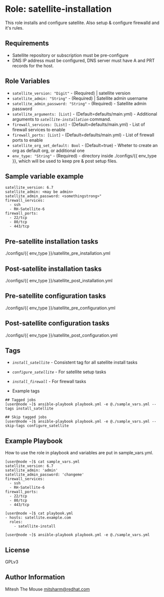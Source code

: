 

Role: satellite-installation
============================

This role installs and configure satellite. Also setup & configure firewalld and it's rules.

Requirements
------------

* Satellite repository or subscription must be pre-configure 
* DNS IP address must be configured, DNS server must have A and PRT records for the host. 

Role Variables
--------------

* `satellite_version: "Digit"` - (Required) | satellite version
* `satellite_admin: "String"` - (Required) | Satellite admin username
* `satellite_admin_password: "String"` - (Required) - Satellite admin password
* `satellite_arguments: [List]` - (Default=defaults/main.yml) - Additional arguments to *`satellite-installation`* command.
* `firewall_services: [List]` - (Default=defaults/main.yml) - List of firewall services to enable
* `firewall_ports: [List]` - (Default=defaults/main.yml) - List of firewall ports to enable
* `satellite_org_set_default: Bool` - (Default=true) - Wheter to create an org as default org, or additional one
* `env_type: "String"` - (Required) - directory inside ./configs/{{ env_type }}, which will be used to keep pre & post setup files. 


Sample variable example 
-----------------------
```
satellite_version: 6.7
satellite_admin: <may be admin>
satellite_admin_password: <somethingstrong>"
firewall_services:
  - ssh
  - RH-Satellite-6
firewall_ports:
  - 22/tcp
  - 80/tcp
  - 443/tcp
```

Pre-satellite installation tasks
--------------------------------

./configs/{{ env_type }}/satellite_pre_installation.yml


Post-satellite installation tasks
---------------------------------
./configs/{{ env_type }}/satellite_post_installation.yml

Pre-satellite configuration tasks
---------------------------------
./configs/{{ env_type }}/satellite_pre_configuration.yml

Post-satellite configuration tasks
---------------------------------
./configs/{{ env_type }}/satellite_post_configuration.yml

Tags
----


* *`install_satellite`* - Consistent tag for all satellite install tasks
* *`configure_satellite`* - For satellite setup tasks
* *`install_firewall`* - For firewall tasks




* Example tags

```
## Tagged jobs
[user@node ~]$ ansible-playbook playbook.yml -e @./sample_vars.yml --tags install_satellite

## Skip tagged jobs
[user@node ~]$ ansible-playbook playbook.yml -e @./sample_vars.yml --skip-tags configure_satellite
```


Example Playbook
----------------

How to use the role in playbook and variables are put in sample_vars.yml.

```
[user@node ~]$ cat sample_vars.yml
satellite_version: 6.7
satellite_admin: 'admin'
satellite_admin_password: 'changeme'
firewall_services:
  - ssh
  - RH-Satellite-6
firewall_ports:
  - 22/tcp
  - 80/tcp
  - 443/tcp

[user@node ~]$ cat playbook.yml
- hosts: satellite.example.com
  roles:
    - satellite-install

[user@node ~]$ ansible-playbook playbook.yml -e @./sample_vars.yml
```
License
-------
GPLv3

Author Information
------------------
Mitesh The Mouse <mitsharm@redhat.com>
